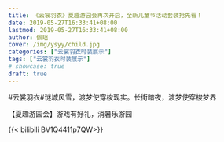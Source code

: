 ```yaml
---
title: 《云裳羽衣》夏趣游园会再次开启，全新儿童节活动套装抢先看！
date: 2019-05-27T16:33:41+08:00
lastmod: 2019-05-27T16:33:41+08:00
author: 佩瑶
cover: /img/ysyy/child.jpg
categories: ["云裳羽衣时装展示"]
tags: ["云裳羽衣时装展示"]
# showcase: true
draft: true
---
```

#云裳羽衣#谜城风雪，渡梦使穿梭现实。长街暗夜，渡梦使穿梭梦界

<!--more-->

【夏趣游园会】游戏有好礼，消暑乐游园

{{< bilibili BV1Q4411p7QW>}}